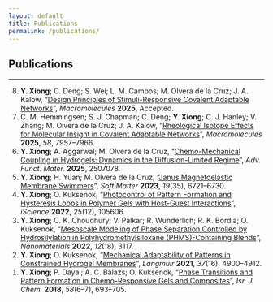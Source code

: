 ```yaml
---
layout: default
title: Publications
permalink: /publications/
---
```


## Publications

---
<ol reversed>
<li> <strong>Y. Xiong</strong>; C. Deng; S. Wei; L. M. Campos; M. Olvera de la Cruz; J. A. Kalow, “<a href="https://doi.org/10.1021/acs.macromol.5c01102" target="_blank">Design Principles of Stimuli-Responsive Covalent Adaptable Networks</a>”, <em>Macromolecules</em> <strong>2025</strong>, Accepted.</li>

<li> C. M. Hemmingsen; S. J. Chapman; C. Deng; <strong>Y. Xiong</strong>; C. J. Hanley; V. Zhang; M. Olvera de la Cruz; J. A. Kalow, “<a href="https://doi.org/10.1021/acs.macromol.5c01258" target="_blank">Rheological Isotope Effects for Molecular Insight in Covalent Adaptable Networks</a>”, <em>Macromolecules</em> <strong>2025</strong>, <em>58</em>, 7957–7966.</li>

<li> <strong>Y. Xiong</strong>; A. Aggarwal; M. Olvera de la Cruz, “<a href="https://doi.org/10.1002/adfm.202507078" target="_blank">Chemo-Mechanical Coupling in Hydrogels: Dynamics in the Diffusion-Limited Regime</a>”, <em>Adv. Funct. Mater.</em> <strong>2025</strong>, 2507078.</li>

<li> <strong>Y. Xiong</strong>; H. Yuan; M. Olvera de la Cruz, “<a href="http://dx.doi.org/10.1039/D3SM00788J" target="_blank">Janus Magnetoelastic Membrane Swimmers</a>”, <em>Soft Matter</em> <strong>2023</strong>, <em>19</em>(35), 6721–6730.</li>

<li> <strong>Y. Xiong</strong>; O. Kuksenok, “<a href="https://doi.org/10.1016/j.isci.2022.105606" target="_blank">Photocontrol of Pattern Formation and Hysteresis Loops in Polymer Gels with Host-Guest Interactions</a>”, <em>iScience</em> <strong>2022</strong>, <em>25</em>(12), 105606.</li>

<li> <strong>Y. Xiong</strong>; C. K. Choudhury; V. Palkar; R. Wunderlich; R. K. Bordia; O. Kuksenok, “<a href="https://doi.org/10.3390/nano12183117" target="_blank">Mesoscale Modeling of Phase Separation Controlled by Hydrosilylation in Polyhydromethylsiloxane (PHMS)-Containing Blends</a>”, <em>Nanomaterials</em> <strong>2022</strong>, <em>12</em>(18), 3117.</li>

<li> <strong>Y. Xiong</strong>; O. Kuksenok, “<a href="https://doi.org/10.1021/acs.langmuir.1c00138" target="_blank">Mechanical Adaptability of Patterns in Constrained Hydrogel Membranes</a>”, <em>Langmuir</em> <strong>2021</strong>, <em>37</em>(16), 4900–4912.</li>

<li> <strong>Y. Xiong</strong>; P. Dayal; A. C. Balazs; O. Kuksenok, “<a href="https://doi.org/10.1002/ijch.201700137" target="_blank">Phase Transitions and Pattern Formation in Chemo-Responsive Gels and Composites</a>”, <em>Isr. J. Chem.</em> <strong>2018</strong>, <em>58</em>(6–7), 693–705.</li>

</ol>
